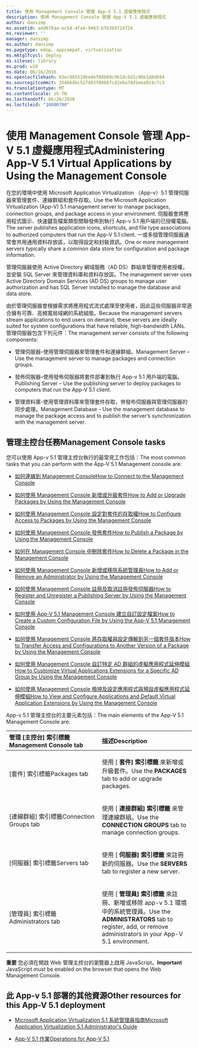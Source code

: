 ```yaml
---
title: 使用 Management Console 管理 App-V 5.1 虛擬應用程式
description: 使用 Management Console 管理 App-V 5.1 虛擬應用程式
author: dansimp
ms.assetid: a4d078aa-ec54-4fa4-9463-bfb3b971d724
ms.reviewer: ''
manager: dansimp
ms.author: dansimp
ms.pagetype: mdop, appcompat, virtualization
ms.mktglfcycl: deploy
ms.sitesec: library
ms.prod: w10
ms.date: 06/16/2016
ms.openlocfilehash: 63ec965519bedef08b09c961dc5d1c90e1d8d694
ms.sourcegitcommit: 354664bc527d93f80687cd2eba70d1eea024c7c3
ms.translationtype: MT
ms.contentlocale: zh-TW
ms.lasthandoff: 06/26/2020
ms.locfileid: "10800700"
---
```

# <span data-ttu-id="62394-103">使用 Management Console 管理 App-V 5.1 虛擬應用程式</span><span class="sxs-lookup"><span data-stu-id="62394-103">Administering App-V 5.1 Virtual Applications by Using the Management Console</span></span>


<span data-ttu-id="62394-104">在您的環境中使用 Microsoft Application Virtualization （App-v）5.1 管理伺服器來管理套件、連線群組和套件存取。</span><span class="sxs-lookup"><span data-stu-id="62394-104">Use the Microsoft Application Virtualization (App-V) 5.1 management server to manage packages, connection groups, and package access in your environment.</span></span> <span data-ttu-id="62394-105">伺服器會將應用程式圖示、快速鍵及檔案類型關聯發佈到執行 App-v 5.1 用戶端的已授權電腦。</span><span class="sxs-lookup"><span data-stu-id="62394-105">The server publishes application icons, shortcuts, and file type associations to authorized computers that run the App-V 5.1 client.</span></span> <span data-ttu-id="62394-106">一或多個管理伺服器通常會共用通用資料存放區，以取得設定和封裝資訊。</span><span class="sxs-lookup"><span data-stu-id="62394-106">One or more management servers typically share a common data store for configuration and package information.</span></span>

<span data-ttu-id="62394-107">管理伺服器使用 Active Directory 網域服務（AD DS）群組來管理使用者授權，並安裝 SQL Server 來管理資料庫和資料存放區。</span><span class="sxs-lookup"><span data-stu-id="62394-107">The management server uses Active Directory Domain Services (AD DS) groups to manage user authorization and has SQL Server installed to manage the database and data store.</span></span>

<span data-ttu-id="62394-108">由於管理伺服器會根據需求將應用程式流式處理至使用者，因此這些伺服器非常適合擁有可靠、高頻寬局域網的系統組態。</span><span class="sxs-lookup"><span data-stu-id="62394-108">Because the management servers stream applications to end users on demand, these servers are ideally suited for system configurations that have reliable, high-bandwidth LANs.</span></span> <span data-ttu-id="62394-109">管理伺服器包含下列元件：</span><span class="sxs-lookup"><span data-stu-id="62394-109">The management server consists of the following components:</span></span>

-   <span data-ttu-id="62394-110">管理伺服器–使用管理伺服器來管理套件和連線群組。</span><span class="sxs-lookup"><span data-stu-id="62394-110">Management Server – Use the management server to manage packages and connection groups.</span></span>

-   <span data-ttu-id="62394-111">發佈伺服器–使用發佈伺服器將套件部署到執行 App-v 5.1 用戶端的電腦。</span><span class="sxs-lookup"><span data-stu-id="62394-111">Publishing Server – Use the publishing server to deploy packages to computers that run the App-V 5.1 client.</span></span>

-   <span data-ttu-id="62394-112">管理資料庫-使用管理資料庫來管理套件存取，併發布伺服器與管理伺服器的同步處理。</span><span class="sxs-lookup"><span data-stu-id="62394-112">Management Database - Use the management database to manage the package access and to publish the server’s synchronization with the management server.</span></span>

## <span data-ttu-id="62394-113">管理主控台任務</span><span class="sxs-lookup"><span data-stu-id="62394-113">Management Console tasks</span></span>


<span data-ttu-id="62394-114">您可以使用 App-v 5.1 管理主控台執行的最常見工作包括：</span><span class="sxs-lookup"><span data-stu-id="62394-114">The most common tasks that you can perform with the App-V 5.1 Management console are:</span></span>

-   [<span data-ttu-id="62394-115">如何連線到 Management Console</span><span class="sxs-lookup"><span data-stu-id="62394-115">How to Connect to the Management Console</span></span>](how-to-connect-to-the-management-console-51.md)

-   [<span data-ttu-id="62394-116">如何使用 Management Console 新增或升級套件</span><span class="sxs-lookup"><span data-stu-id="62394-116">How to Add or Upgrade Packages by Using the Management Console</span></span>](how-to-add-or-upgrade-packages-by-using-the-management-console-51-gb18030.md)

-   [<span data-ttu-id="62394-117">如何使用 Management Console 設定對套件的存取權</span><span class="sxs-lookup"><span data-stu-id="62394-117">How to Configure Access to Packages by Using the Management Console</span></span>](how-to-configure-access-to-packages-by-using-the-management-console-51.md)

-   [<span data-ttu-id="62394-118">如何使用 Management Console 發佈套件</span><span class="sxs-lookup"><span data-stu-id="62394-118">How to Publish a Package by Using the Management Console</span></span>](how-to-publish-a-package-by-using-the-management-console-51.md)

-   [<span data-ttu-id="62394-119">如何在 Management Console 中刪除套件</span><span class="sxs-lookup"><span data-stu-id="62394-119">How to Delete a Package in the Management Console</span></span>](how-to-delete-a-package-in-the-management-console-51.md)

-   [<span data-ttu-id="62394-120">如何使用 Management Console 新增或移除系統管理員</span><span class="sxs-lookup"><span data-stu-id="62394-120">How to Add or Remove an Administrator by Using the Management Console</span></span>](how-to-add-or-remove-an-administrator-by-using-the-management-console51.md)

-   [<span data-ttu-id="62394-121">如何使用 Management Console 註冊及取消註冊發佈伺服器</span><span class="sxs-lookup"><span data-stu-id="62394-121">How to Register and Unregister a Publishing Server by Using the Management Console</span></span>](how-to-register-and-unregister-a-publishing-server-by-using-the-management-console51.md)

-   [<span data-ttu-id="62394-122">如何使用 App-V 5.1 Management Console 建立自訂設定檔案</span><span class="sxs-lookup"><span data-stu-id="62394-122">How to Create a Custom Configuration File by Using the App-V 5.1 Management Console</span></span>](how-to-create-a-custom-configuration-file-by-using-the-app-v-51-management-console.md)

-   [<span data-ttu-id="62394-123">如何使用 Management Console 將存取權與設定傳輸到另一個套件版本</span><span class="sxs-lookup"><span data-stu-id="62394-123">How to Transfer Access and Configurations to Another Version of a Package by Using the Management Console</span></span>](how-to-transfer-access-and-configurations-to-another-version-of-a-package-by-using-the-management-console51.md)

-   [<span data-ttu-id="62394-124">如何使用 Management Console 自訂特定 AD 群組的虛擬應用程式延伸模組</span><span class="sxs-lookup"><span data-stu-id="62394-124">How to Customize Virtual Applications Extensions for a Specific AD Group by Using the Management Console</span></span>](how-to-customize-virtual-applications-extensions-for-a-specific-ad-group-by-using-the-management-console51.md)

-   [<span data-ttu-id="62394-125">如何使用 Management Console 檢視及設定應用程式與預設虛擬應用程式延伸模組</span><span class="sxs-lookup"><span data-stu-id="62394-125">How to View and Configure Applications and Default Virtual Application Extensions by Using the Management Console</span></span>](how-to-view-and-configure-applications-and-default-virtual-application-extensions-by-using-the-management-console-beta.md)

<span data-ttu-id="62394-126">App-v 5.1 管理主控台的主要元素包括：</span><span class="sxs-lookup"><span data-stu-id="62394-126">The main elements of the App-V 5.1 Management Console are:</span></span>

<table>
<colgroup>
<col width="50%" />
<col width="50%" />
</colgroup>
<thead>
<tr class="header">
<th align="left"><span data-ttu-id="62394-127">管理 [主控台] 索引標籤</span><span class="sxs-lookup"><span data-stu-id="62394-127">Management Console tab</span></span></th>
<th align="left"><span data-ttu-id="62394-128">描述</span><span class="sxs-lookup"><span data-stu-id="62394-128">Description</span></span></th>
</tr>
</thead>
<tbody>
<tr class="odd">
<td align="left"><p><span data-ttu-id="62394-129">[套件] 索引標籤</span><span class="sxs-lookup"><span data-stu-id="62394-129">Packages tab</span></span></p></td>
<td align="left"><p><span data-ttu-id="62394-130">使用 [ <strong> 套件] 索引標籤 </strong> 來新增或升級套件。</span><span class="sxs-lookup"><span data-stu-id="62394-130">Use the <strong>PACKAGES</strong> tab to add or upgrade packages.</span></span></p></td>
</tr>
<tr class="even">
<td align="left"><p><span data-ttu-id="62394-131">[連線群組] 索引標籤</span><span class="sxs-lookup"><span data-stu-id="62394-131">Connection Groups tab</span></span></p></td>
<td align="left"><p><span data-ttu-id="62394-132">使用 [ <strong> 連接群組] 索引標籤 </strong> 來管理連線群組。</span><span class="sxs-lookup"><span data-stu-id="62394-132">Use the <strong>CONNECTION GROUPS</strong> tab to manage connection groups.</span></span></p></td>
</tr>
<tr class="odd">
<td align="left"><p><span data-ttu-id="62394-133">[伺服器] 索引標籤</span><span class="sxs-lookup"><span data-stu-id="62394-133">Servers tab</span></span></p></td>
<td align="left"><p><span data-ttu-id="62394-134">使用 [ <strong> 伺服器] 索引標籤 </strong> 來註冊新的伺服器。</span><span class="sxs-lookup"><span data-stu-id="62394-134">Use the <strong>SERVERS</strong> tab to register a new server.</span></span></p></td>
</tr>
<tr class="even">
<td align="left"><p><span data-ttu-id="62394-135">[管理員] 索引標籤</span><span class="sxs-lookup"><span data-stu-id="62394-135">Administrators tab</span></span></p></td>
<td align="left"><p><span data-ttu-id="62394-136">使用 [ <strong> 管理員] 索引標籤 </strong> 來註冊、新增或移除 app-v 5.1 環境中的系統管理員。</span><span class="sxs-lookup"><span data-stu-id="62394-136">Use the <strong>ADMINISTRATORS</strong> tab to register, add, or remove administrators in your App-V 5.1 environment.</span></span></p></td>
</tr>
</tbody>
</table>

 

<span data-ttu-id="62394-137">**重要** 您必須在開啟 Web 管理主控台的瀏覽器上啟用 JavaScript。</span><span class="sxs-lookup"><span data-stu-id="62394-137">**Important** JavaScript must be enabled on the browser that opens the Web Management Console.</span></span>

 






## <a href="" id="other-resources-for-this-app-v-5-1-deployment-"></a><span data-ttu-id="62394-138">此 App-v 5.1 部署的其他資源</span><span class="sxs-lookup"><span data-stu-id="62394-138">Other resources for this App-V 5.1 deployment</span></span>


-   [<span data-ttu-id="62394-139">Microsoft Application Virtualization 5.1 系統管理員指南</span><span class="sxs-lookup"><span data-stu-id="62394-139">Microsoft Application Virtualization 5.1 Administrator's Guide</span></span>](microsoft-application-virtualization-51-administrators-guide.md)

-   [<span data-ttu-id="62394-140">App-V 5.1 作業</span><span class="sxs-lookup"><span data-stu-id="62394-140">Operations for App-V 5.1</span></span>](operations-for-app-v-51.md)

 

 





